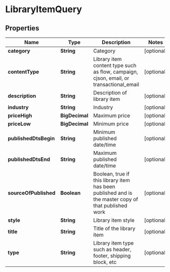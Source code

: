

# LibraryItemQuery


## Properties

| Name | Type | Description | Notes |
|------------ | ------------- | ------------- | -------------|
|**category** | **String** | Category |  [optional] |
|**contentType** | **String** | Library item content type such as flow, campaign, cjson, email, or transactional_email |  [optional] |
|**description** | **String** | Description of library item |  [optional] |
|**industry** | **String** | Industry |  [optional] |
|**priceHigh** | **BigDecimal** | Maximum price |  [optional] |
|**priceLow** | **BigDecimal** | Minimum price |  [optional] |
|**publishedDtsBegin** | **String** | Minimum published date/time |  [optional] |
|**publishedDtsEnd** | **String** | Maximum published date/time |  [optional] |
|**sourceOfPublished** | **Boolean** | Boolean, true if this library item has been published and is the master copy of that published work |  [optional] |
|**style** | **String** | Library item style |  [optional] |
|**title** | **String** | Title of the library item |  [optional] |
|**type** | **String** | Library item type such as header, footer, shipping block, etc |  [optional] |



